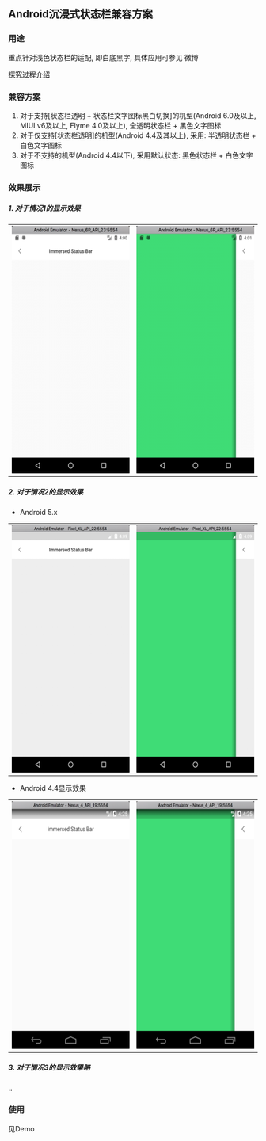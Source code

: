 ## Android沉浸式状态栏兼容方案
### 用途
重点针对浅色状态栏的适配, 即白底黑字, 具体应用可参见 微博  

[探究过程介绍](http://www.jianshu.com/p/648176c8b67e)

### 兼容方案<br/>
1. 对于支持[状态栏透明 + 状态栏文字图标黑白切换]的机型(Android 6.0及以上, MIUI v6及以上, Flyme 4.0及以上), 全透明状态栏 + 黑色文字图标
2. 对于仅支持[状态栏透明]的机型(Android 4.4及其以上), 采用: 半透明状态栏 + 白色文字图标
3. 对于不支持的机型(Android 4.4以下), 采用默认状态: 黑色状态栏 + 白色文字图标

### 效果展示
##### 1. 对于情况1的显示效果
<table>
<td><img src="./images/6.0_white.png" width="260" height="500" /></td>
<td><img src="./images/6.0_menu_open.png" width="260" height="500" /></td>
</table>

##### 2. 对于情况2的显示效果
- Android 5.x
<table>
<td><img src="./images/5.0_white.png" width="260" height="500" /></td>
<td><img src="./images/5.0_menu_open.png" width="260" height="500" /></td>
</table>

- Android 4.4显示效果
<table>
<td><img src="./images/4.4_white.png" width="260" height="500" /></td>
<td><img src="./images/4.4_menu_open.png" width="260" height="500" /></td>
</table>

##### 3. 对于情况3的显示效果略
..

### 使用
见Demo